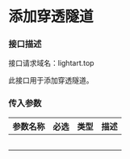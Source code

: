 # 添加穿透隧道

### 接口描述

接口请求域名：lightart.top

此接口用于添加穿透隧道。

### 传入参数

| 参数名称 | 必选 | 类型 | 描述 |
| ---- | -- | -- | -- |
|      |    |    |    |
|      |    |    |    |
|      |    |    |    |
|      |    |    |    |
|      |    |    |    |
